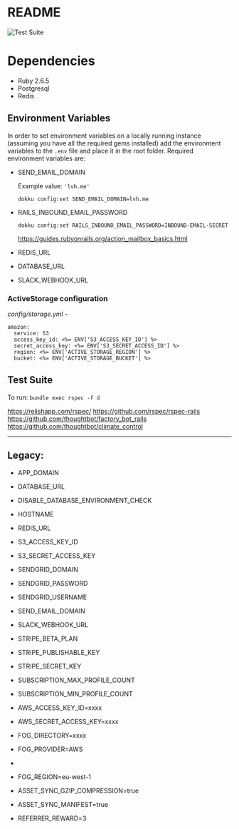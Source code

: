 # README

![Test Suite](https://github.com/jay-snee/nope/workflows/Test%20Suite/badge.svg)

# Dependencies

* Ruby 2.6.5
* Postgresql
* Redis

## Environment Variables

In order to set environment variables on a locally running instance (assuming you have all the required gems installed) add the environment variables to the `.env` file and place it in the root folder.
Required environment variables are:

* SEND_EMAIL_DOMAIN
  
  Example value: `'lvh.me'`

  `dokku config:set SEND_EMAIL_DOMAIN=lvh.me`

* RAILS_INBOUND_EMAIL_PASSWORD

  `dokku config:set RAILS_INBOUND_EMAIL_PASSWORD=INBOUND-EMAIL-SECRET`
  
  https://guides.rubyonrails.org/action_mailbox_basics.html

* REDIS_URL
* DATABASE_URL
* SLACK_WEBHOOK_URL

### ActiveStorage configuration

*config/storage.yml* -

```
amazon:
  service: S3
  access_key_id: <%= ENV['S3_ACCESS_KEY_ID'] %>
  secret_access_key: <%= ENV['S3_SECRET_ACCESS_ID'] %>
  region: <%= ENV['ACTIVE_STORAGE_REGION'] %>
  bucket: <%= ENV['ACTIVE_STORAGE_BUCKET'] %>
```

## Test Suite

To run: `bundle exec rspec -f d`

https://relishapp.com/rspec/
https://github.com/rspec/rspec-rails
https://github.com/thoughtbot/factory_bot_rails
https://github.com/thoughtbot/climate_control

-------------------------------------------------

## Legacy:


- APP_DOMAIN
- DATABASE_URL
- DISABLE_DATABASE_ENVIRONMENT_CHECK
- HOSTNAME
- REDIS_URL
- S3_ACCESS_KEY_ID
- S3_SECRET_ACCESS_KEY
- SENDGRID_DOMAIN
- SENDGRID_PASSWORD
- SENDGRID_USERNAME
- SEND_EMAIL_DOMAIN
- SLACK_WEBHOOK_URL
- STRIPE_BETA_PLAN
- STRIPE_PUBLISHABLE_KEY
- STRIPE_SECRET_KEY
- SUBSCRIPTION_MAX_PROFILE_COUNT
- SUBSCRIPTION_MIN_PROFILE_COUNT

- AWS_ACCESS_KEY_ID=xxxx
- AWS_SECRET_ACCESS_KEY=xxxx
- FOG_DIRECTORY=xxxx
- FOG_PROVIDER=AWS
- 
- FOG_REGION=eu-west-1
- ASSET_SYNC_GZIP_COMPRESSION=true
- ASSET_SYNC_MANIFEST=true

- REFERRER_REWARD=3